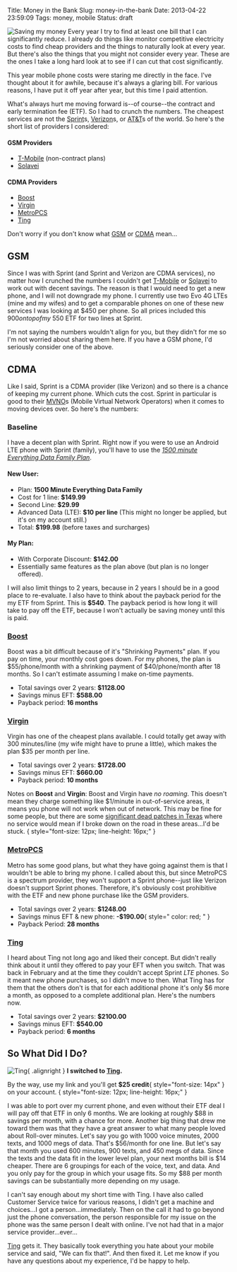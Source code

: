 Title: Money in the Bank
Slug: money-in-the-bank
Date: 2013-04-22 23:59:09
Tags: money, mobile
Status: draft

![Saving my money](/static/images/2013/mobile-money.jpg "Saving my money") Every year I try to find at least one bill that I can significantly reduce.  I already do things like monitor competitive electricity costs to find cheap providers and the things to naturally look at every year.  But there's also the things that you might not consider every year.  These are the ones I take a long hard look at to see if I can cut that cost significantly.

This year mobile phone costs were staring me directly in the face.  I've thought about it for awhile, because it's always a glaring bill.  For various reasons, I have put it off year after year, but this time I paid attention.

What's always hurt me moving forward is--of course--the contract and early termination fee (ETF).  So I had to crunch the numbers.  The cheapest services are not the [Sprint][]s, [Verizon][]s, or [AT&T][]s of the world.  So here's the short list of providers I considered:

#### GSM Providers

* [T-Mobile][] (non-contract plans)
* [Solavei][]

#### CDMA Providers

* [Boost][]
* [Virgin][]
* [MetroPCS][]
* [Ting][]

Don't worry if you don't know what [GSM][] or [CDMA][] mean...

## GSM

Since I was with Sprint (and Sprint and Verizon are CDMA services), no matter how I crunched the numbers I couldn't get [T-Mobile][] or [Solavei][] to work out with decent savings.  The reason is that I would need to get a new phone, and I will not downgrade my phone.  I currently use two Evo 4G LTEs (mine and my wifes) and to get a comparable phones on one of these new services I was looking at $450 per phone.  So all prices included this $900 on top of my ~$550 ETF for two lines at Sprint.

I'm not saying the numbers wouldn't align for you, but they didn't for me so I'm not worried about sharing them here.  If you have a GSM phone, I'd seriously consider one of the above.

## CDMA

Like I said, Sprint is a CDMA provider (like Verizon) and so there is a chance of keeping my current phone.  Which cuts the cost.  Sprint in particular is good to their [MVNO][]s (Mobile Virtual Network Operators) when it comes to moving devices over.  So here's the numbers:

### Baseline

I have a decent plan with Sprint.  Right now if you were to use an Android LTE phone with Sprint (family), you'll have to use the _[1500 minute Everything Data Family Plan][SprintPlan]_.

#### New User:

* Plan: **1500 Minute Everything Data Family**
* Cost for 1 line: **$149.99**
* Second Line: **$29.99**
* Advanced Data (LTE): **$10 per line** (This might no longer be applied, but it's on my account still.)
* Total: **$199.98** (before taxes and surcharges)

#### My Plan:

* With Corporate Discount: **$142.00**
* Essentially same features as the plan above (but plan is no longer offered).

I will also limit things to 2 years, because in 2 years I should be in a good place to re-evaluate.  I also have to think about the payback period for the my ETF from Sprint.  This is **$540**.  The payback period is how long it will take to pay off the ETF, because I won't actually be saving money until this is paid.

### [Boost][]

Boost was a bit difficult because of it's "Shrinking Payments" plan.  If you pay on time, your monthly cost goes down.  For my phones, the plan is $55/phone/month with a shrinking payment of $40/phone/month after 18 months.  So I can't estimate assuming I make on-time payments.

* Total savings over 2 years:  **$1128.00**
* Savings minus EFT:  **$588.00**
* Payback period: **16 months**

### [Virgin][]

Virgin has one of the cheapest plans available.  I could totally get away with 300 minutes/line (my wife might have to prune a little), which makes the plan $35 per month per line.

* Total savings over 2 years:  **$1728.00**
* Savings minus EFT:  **$660.00**
* Payback period: **10 months**

Notes on **Boost** and **Virgin**: Boost and Virgin have _no roaming_.  This doesn't mean they charge something like $1/minute in out-of-service areas, it means you phone will not work when out of network.  This may be fine for some people, but there are some [significant dead patches in Texas][virgincoverage] where no service would mean if I broke down on the road in these areas...I'd be stuck.
{ style="font-size: 12px; line-height: 16px;" }

### [MetroPCS][]

Metro has some good plans, but what they have going against them is that I wouldn't be able to bring my phone.  I called about this, but since MetroPCS is a spectrum provider, they won't support a Sprint phone--just like Verizon doesn't support Sprint phones.  Therefore, it's obviously cost prohibitive with the ETF and new phone purchase like the GSM providers.

* Total savings over 2 years:  **$1248.00**
* Savings minus EFT & new phone:  **-$190.00**{ style=" color: red; " }
* Payback Period:  **28 months**

### [Ting][]

I heard about Ting not long ago and liked their concept.  But didn't really think about it until they offered to pay your EFT when you switch.  That was back in February and at the time they couldn't accept Sprint _LTE_ phones.  So it meant new phone purchases, so I didn't move to then.  What Ting has for them that the others don't is that for each additional phone it's only $6 more a month, as opposed to a complete additional plan.  Here's the numbers now.

* Total savings over 2 years:  **$2100.00**
* Savings minus EFT:  **$540.00**
* Payback period: **6 months**

## So What Did I Do?

![Ting](/static/images/2013/tingnocontract.png "Ting No Contracts!"){ .alignright } **I switched to [Ting][].**

By the way, use my link and you'll get **$25 credit**{ style="font-size: 14px" } on your account.
{ style="font-size: 12px; line-height: 16px;" }

I was able to port over my current phone, and even without their ETF deal I will pay off that ETF in only 6 months.  We are looking at roughly $88 in savings per month, with a chance for more.  Another big thing that drew me toward them was that they have a great answer to what many people loved about Roll-over minutes.  Let's say you go with 1000 voice minutes, 2000 texts, and 1000 megs of data.  That's $56/month for one line.  But let's say that month you used 600 minutes, 900 texts, and 450 megs of data. Since the texts and the data fit in the lower level plan, your next months bill is $14 cheaper.  There are 6 groupings for each of the voice, text, and data.  And you only pay for the group in which your usage fits.  So my $88 per month savings can be substantially more depending on my usage.

I can't say enough about my short time with Ting.  I have also called Customer Service twice for various reasons, I didn't get a machine and choices...I got a person...immediately.  Then on the call it had to go beyond just the phone conversation, the person responsible for my issue on the phone was the same person I dealt with online.  I've not had that in a major service provider...ever...

[Ting][] gets it.  They basically took everything you hate about your mobile service and said, "We can fix that!".  And then fixed it.  Let me know if you have any questions about my experience, I'd be happy to help.

[Sprint]: http://www.sprint.com/
[Verizon]: http://www.verizonwireless.com/b2c/index.html
[AT&T]: http://www.att.com/shop/wireless
[T-Mobile]: https://www.t-mobile.com/
[Solavei]: http://www.solavei.com/
[Boost]: http://www.boostmobile.com/
[Virgin]: http://www.virginmobileusa.com/
[MetroPCS]: http://www.metropcs.com/
[Ting]: http://j.mp/traeting
[GSM]: http://cellphoneforums.net/general-service-provider-forum/t349388-list-us-gsm-carriers.html#axzz2RJvXSf2p
[CDMA]: http://cellphoneforums.net/general-service-provider-forum/t349387-list-us-cdma-carriers.html#axzz2RJvXSf2p
[MVNO]: https://en.wikipedia.org/wiki/List_of_United_States_mobile_virtual_network_operators
[SprintPlan]: http://shop.sprint.com/mysprint/shop/plan_details.jsp?tabId=pt_shared_tab&planCatId=EverythingDataFamily&planFamilyType=&flow=AAL&showDetailsTab=true
[virgincoverage]: http://www.virginmobileusa.com/check-cell-phone-coverage
